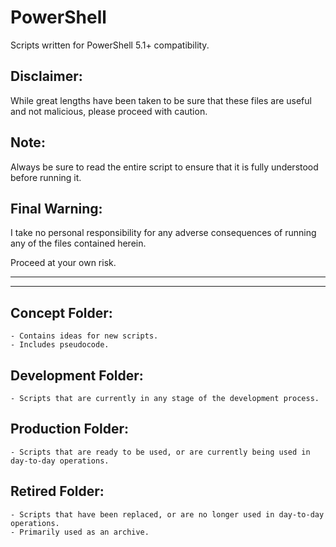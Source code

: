 # PowerShell
Scripts written for PowerShell 5.1+ compatibility.

## Disclaimer:
While great lengths have been taken to be sure that these files are useful and not malicious, please proceed with caution.

## Note:
Always be sure to read the entire script to ensure that it is fully understood before running it.

## Final Warning:
I take no personal responsibility for any adverse consequences of running any of the files contained herein.

Proceed at your own risk.

---
---

## Concept Folder:
    - Contains ideas for new scripts.
    - Includes pseudocode.

## Development Folder:
    - Scripts that are currently in any stage of the development process.

## Production Folder:
    - Scripts that are ready to be used, or are currently being used in day-to-day operations.

## Retired Folder:
    - Scripts that have been replaced, or are no longer used in day-to-day operations.
    - Primarily used as an archive.